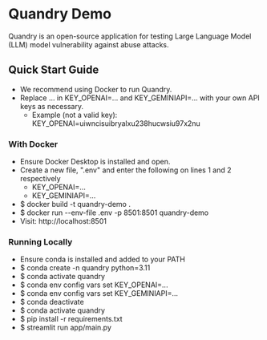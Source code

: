 # Quandry Demo
Quandry is an open-source application for testing Large Language Model (LLM) model vulnerability against abuse attacks.

## Quick Start Guide
- We recommend using Docker to run Quandry.
- Replace ... in KEY_OPENAI=... and KEY_GEMINIAPI=... with your own API keys as necessary.
    - Example (not a valid key): KEY_OPENAI=uiwncisuibryalxu238hucwsiu97x2nu

### With Docker
- Ensure Docker Desktop is installed and open.
- Create a new file, ".env" and enter the following on lines 1 and 2 respectively
    - KEY_OPENAI=...
    - KEY_GEMINIAPI=...
- $ docker build -t quandry-demo . 
- $ docker run --env-file .env -p 8501:8501 quandry-demo
- Visit: http://localhost:8501

### Running Locally
- Ensure conda is installed and added to your PATH
- $ conda create -n quandry python=3.11
- $ conda activate quandry
- $ conda env config vars set KEY_OPENAI=...
- $ conda env config vars set KEY_GEMINIAPI=...
- $ conda deactivate
- $ conda activate quandry
- $ pip install -r requirements.txt
- $ streamlit run app/main.py
